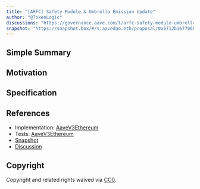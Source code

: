 ```yaml
---
title: "[ARFC] Safety Module & Umbrella Emission Update"
author: "@TokenLogic"
discussions: "https://governance.aave.com/t/arfc-safety-module-umbrella-emission-update/23103"
snapshot: "https://snapshot.box/#/s:aavedao.eth/proposal/0x6712b1677068d2d316af699757057a0c8c03e0ff0693c12aacc381d294c419a4"
---
```


## Simple Summary

## Motivation

## Specification

## References

- Implementation: [AaveV3Ethereum](https://github.com/bgd-labs/aave-proposals-v3/blob/main/src/20250918_AaveV3Ethereum_ARFCSafetyModuleUmbrellaEmissionUpdate/AaveV3Ethereum_ARFCSafetyModuleUmbrellaEmissionUpdate_20250918.sol)
- Tests: [AaveV3Ethereum](https://github.com/bgd-labs/aave-proposals-v3/blob/main/src/20250918_AaveV3Ethereum_ARFCSafetyModuleUmbrellaEmissionUpdate/AaveV3Ethereum_ARFCSafetyModuleUmbrellaEmissionUpdate_20250918.t.sol)
- [Snapshot](https://snapshot.box/#/s:aavedao.eth/proposal/0x6712b1677068d2d316af699757057a0c8c03e0ff0693c12aacc381d294c419a4)
- [Discussion](https://governance.aave.com/t/arfc-safety-module-umbrella-emission-update/23103)

## Copyright

Copyright and related rights waived via [CC0](https://creativecommons.org/publicdomain/zero/1.0/).
